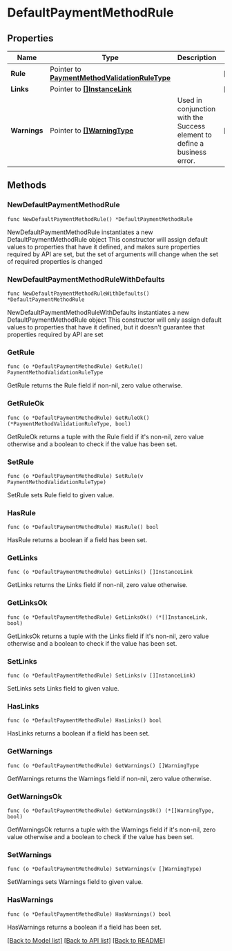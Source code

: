 # DefaultPaymentMethodRule

## Properties

Name | Type | Description | Notes
------------ | ------------- | ------------- | -------------
**Rule** | Pointer to [**PaymentMethodValidationRuleType**](PaymentMethodValidationRuleType.md) |  | [optional] 
**Links** | Pointer to [**[]InstanceLink**](InstanceLink.md) |  | [optional] 
**Warnings** | Pointer to [**[]WarningType**](WarningType.md) | Used in conjunction with the Success element to define a business error. | [optional] 

## Methods

### NewDefaultPaymentMethodRule

`func NewDefaultPaymentMethodRule() *DefaultPaymentMethodRule`

NewDefaultPaymentMethodRule instantiates a new DefaultPaymentMethodRule object
This constructor will assign default values to properties that have it defined,
and makes sure properties required by API are set, but the set of arguments
will change when the set of required properties is changed

### NewDefaultPaymentMethodRuleWithDefaults

`func NewDefaultPaymentMethodRuleWithDefaults() *DefaultPaymentMethodRule`

NewDefaultPaymentMethodRuleWithDefaults instantiates a new DefaultPaymentMethodRule object
This constructor will only assign default values to properties that have it defined,
but it doesn't guarantee that properties required by API are set

### GetRule

`func (o *DefaultPaymentMethodRule) GetRule() PaymentMethodValidationRuleType`

GetRule returns the Rule field if non-nil, zero value otherwise.

### GetRuleOk

`func (o *DefaultPaymentMethodRule) GetRuleOk() (*PaymentMethodValidationRuleType, bool)`

GetRuleOk returns a tuple with the Rule field if it's non-nil, zero value otherwise
and a boolean to check if the value has been set.

### SetRule

`func (o *DefaultPaymentMethodRule) SetRule(v PaymentMethodValidationRuleType)`

SetRule sets Rule field to given value.

### HasRule

`func (o *DefaultPaymentMethodRule) HasRule() bool`

HasRule returns a boolean if a field has been set.

### GetLinks

`func (o *DefaultPaymentMethodRule) GetLinks() []InstanceLink`

GetLinks returns the Links field if non-nil, zero value otherwise.

### GetLinksOk

`func (o *DefaultPaymentMethodRule) GetLinksOk() (*[]InstanceLink, bool)`

GetLinksOk returns a tuple with the Links field if it's non-nil, zero value otherwise
and a boolean to check if the value has been set.

### SetLinks

`func (o *DefaultPaymentMethodRule) SetLinks(v []InstanceLink)`

SetLinks sets Links field to given value.

### HasLinks

`func (o *DefaultPaymentMethodRule) HasLinks() bool`

HasLinks returns a boolean if a field has been set.

### GetWarnings

`func (o *DefaultPaymentMethodRule) GetWarnings() []WarningType`

GetWarnings returns the Warnings field if non-nil, zero value otherwise.

### GetWarningsOk

`func (o *DefaultPaymentMethodRule) GetWarningsOk() (*[]WarningType, bool)`

GetWarningsOk returns a tuple with the Warnings field if it's non-nil, zero value otherwise
and a boolean to check if the value has been set.

### SetWarnings

`func (o *DefaultPaymentMethodRule) SetWarnings(v []WarningType)`

SetWarnings sets Warnings field to given value.

### HasWarnings

`func (o *DefaultPaymentMethodRule) HasWarnings() bool`

HasWarnings returns a boolean if a field has been set.


[[Back to Model list]](../README.md#documentation-for-models) [[Back to API list]](../README.md#documentation-for-api-endpoints) [[Back to README]](../README.md)


